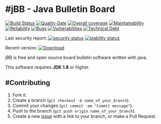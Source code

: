 #jBB - Java Bulletin Board
=================================
[![Build Status](http://vps289371.ovh.net:8000/buildStatus/icon?job=jBB-build-feature_oauth_0.12.0_20180601)](http://vps289371.ovh.net:8000/job/jBB-build-feature_oauth_0.12.0_20180601/)
[![Quality Gate](https://sonarcloud.io/api/project_badges/measure?project=org.jbb:jbb-parent:0.12.0-oauth-SNAPSHOT&metric=alert_status&blinking=true)](https://sonarcloud.io/dashboard?id=org.jbb%3Ajbb-parent%3A0.12.0-oauth-SNAPSHOT)
[![Overall coverage](https://sonarcloud.io/api/project_badges/measure?project=org.jbb:jbb-parent:0.12.0-oauth-SNAPSHOT&metric=coverage&blinking=true)](https://sonarcloud.io/dashboard?id=org.jbb%3Ajbb-parent%3A0.12.0-oauth-SNAPSHOT)
[![Maintainability](https://sonarcloud.io/api/project_badges/measure?project=org.jbb:jbb-parent:0.12.0-oauth-SNAPSHOT&metric=sqale_rating&blinking=true)](https://sonarcloud.io/dashboard?id=org.jbb%3Ajbb-parent%3A0.12.0-oauth-SNAPSHOT)
[![Reliability](https://sonarcloud.io/api/project_badges/measure?project=org.jbb:jbb-parent:0.12.0-oauth-SNAPSHOT&metric=reliability_rating&blinking=true)](https://sonarcloud.io/dashboard?id=org.jbb%3Ajbb-parent%3A0.12.0-oauth-SNAPSHOT)
[![Bugs](https://sonarcloud.io/api/project_badges/measure?project=org.jbb:jbb-parent:0.12.0-oauth-SNAPSHOT&metric=bugs&blinking=true)](https://sonarcloud.io/dashboard?id=org.jbb%3Ajbb-parent%3A0.12.0-oauth-SNAPSHOT)
[![Vulnerabilities](https://sonarcloud.io/api/project_badges/measure?project=org.jbb:jbb-parent:0.12.0-oauth-SNAPSHOT&metric=vulnerabilities&blinking=true)](https://sonarcloud.io/dashboard?id=org.jbb%3Ajbb-parent%3A0.12.0-oauth-SNAPSHOT)
[![Technical Debt](https://sonarcloud.io/api/project_badges/measure?project=org.jbb:jbb-parent:0.12.0-oauth-SNAPSHOT&metric=sqale_index&blinking=true)](https://sonarcloud.io/dashboard?id=org.jbb%3Ajbb-parent%3A0.12.0-oauth-SNAPSHOT)

Last security report: 
[![security status](https://www.meterian.com/badge/gh/jbb-project/jbb/security)](https://www.meterian.com/report/gh/jbb-project/jbb)
[![stability status](https://www.meterian.com/badge/gh/jbb-project/jbb/stability)](https://www.meterian.com/report/gh/jbb-project/jbb)

Recent version: [ ![Download](https://api.bintray.com/packages/project-jbb/jbb-releases/jBB/images/download.svg) ](https://bintray.com/project-jbb/jbb-releases/jBB/_latestVersion)

jBB is free and open source board bulletin software written with java.


This software requires **JDK 1.8** or higher.

#Contributing
------------

1. Fork it.
2. Create a branch (`git checkout -b name_of_your_branch`).
3. Commit your changes (`git commit -am "Commit message"`).
4. Push to the branch (`git push origin name_of_your_branch`).
5. Create a new [issue](https://github.com/jbb-project/jbb/issues/new) with a link to your branch, or make a Pull Request.
